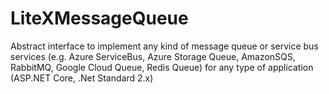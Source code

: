 # LiteXMessageQueue
Abstract interface to implement any kind of message queue or service bus services (e.g. Azure ServiceBus, Azure Storage Queue, AmazonSQS, RabbitMQ, Google Cloud Queue, Redis Queue) for any type of application (ASP.NET Core, .Net Standard 2.x) 
